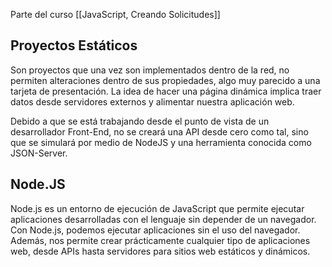 Parte del curso [[JavaScript, Creando Solicitudes]]

## Proyectos Estáticos

Son proyectos que una vez son implementados dentro de la red, no permiten alteraciones dentro de sus propiedades, algo muy parecido a una tarjeta de presentación. La idea de hacer una página dinámica implica traer datos desde servidores externos y alimentar nuestra aplicación web.

Debido a que se está trabajando desde el punto de vista de un desarrollador Front-End, no se creará una API desde cero como tal, sino que se simulará por medio de NodeJS y una herramienta conocida como JSON-Server.
## Node.JS

Node.js es un entorno de ejecución de JavaScript que permite ejecutar aplicaciones desarrolladas con el lenguaje sin depender de un navegador. Con Node.js, podemos ejecutar aplicaciones sin el uso del navegador. Además, nos permite crear prácticamente cualquier tipo de aplicaciones web, desde APIs hasta servidores para sitios web estáticos y dinámicos.

